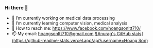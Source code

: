 ### Hi there 👋
- 🔭 I’m currently working on medical data processing
- 🌱 I’m currently learning computer vision, medical analysis
- 💬 How to reach me: https://www.facebook.com/hoangsonltt710/
- 📫 My email: hoangsonltt710@gmail.com
[![Anurag's GitHub stats](https://github-readme-stats.vercel.app/api?username=Hoang Son)](https://github.com/anuraghazra/github-readme-stats)

<!--
**HoangSon710/HoangSon710** is a ✨ _special_ ✨ repository because its `README.md` (this file) appears on your GitHub profile.

Here are some ideas to get you started:


-->
